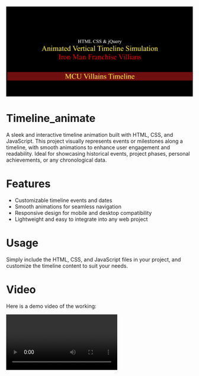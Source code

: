 ![Project Preview](/Assets/Video_thumbnail.png)  

# Timeline_animate
A sleek and interactive timeline animation built with HTML, CSS, and JavaScript. This project visually represents events or milestones along a timeline, with smooth animations to enhance user engagement and readability. Ideal for showcasing historical events, project phases, personal achievements, or any chronological data.

# Features
- Customizable timeline events and dates
- Smooth animations for seamless navigation
- Responsive design for mobile and desktop compatibility
- Lightweight and easy to integrate into any web project

# Usage
Simply include the HTML, CSS, and JavaScript files in your project, and customize the timeline content to suit your needs.

# Video
Here is a demo video of the working:<br>

<video controls src="https://github.com/rajdeepchakraborty-rc/Timeline_animate/raw/refs/heads/main/Assets/MCU_Villains.mp4" title="Assets/MCU_Villains.mp4"></video>